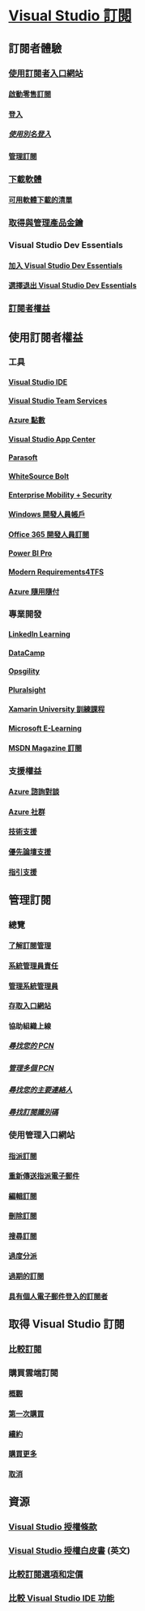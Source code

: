 # [Visual Studio 訂閱](index.md) 
## 訂閱者體驗
### [使用訂閱者入口網站](using-the-subscriber-portal.md)
#### [啟動零售訂閱](activate-store-subscriptions.md)
#### [登入](signing-in.md)
##### [使用別名登入](aliasing.md)
#### [管理訂閱](manage-vs-subscriptions.md)
### [下載軟體](subscriber-downloads.md)
#### [可用軟體下載的清單](software-download-list.md)
### [取得與管理產品金鑰](product-keys.md)
### Visual Studio Dev Essentials
#### [加入 Visual Studio Dev Essentials](join-dev-essentials.md)
#### [選擇退出 Visual Studio Dev Essentials](leave-vsde.md)
### [訂閱者權益](subscriber-benefits.md)
## 使用訂閱者權益
### 工具
#### [Visual Studio IDE ](vs-ide-benefit.md) 
#### [Visual Studio Team Services](vs-vsts.md)
#### [Azure 點數](vs-azure.md) 
#### [Visual Studio App Center](vs-visual-studio-app-center.md)
#### [Parasoft](vs-parasoft.md)
#### [WhiteSource Bolt](vs-whitesource.md)
#### [Enterprise Mobility + Security](vs-ems.md)
#### [Windows 開發人員帳戶](vs-windows-dev.md)
#### [Office 365 開發人員訂閱](vs-office-dev.md)
#### [Power BI Pro](vs-pbi.md)
#### [Modern Requirements4TFS](vs-modernreq.md)
#### [Azure 隨用隨付](vs-azure-payg.md)
### 專業開發
#### [LinkedIn Learning](vs-linkedin-learning.md)
#### [DataCamp](vs-datacamp.md)
#### [Opsgility](vs-opsgility.md)
#### [Pluralsight](vs-pluralsight.md)
#### [Xamarin University 訓練課程](vs-xamarin.md)
#### [Microsoft E-Learning](vs-elearn.md)
#### [MSDN Magazine 訂閱](vs-msdn.md)
### 支援權益
#### [Azure 諮詢對談](vs-azure-advisory-chat.md)
#### [Azure 社群](vs-azure-community.md)
#### [技術支援](vs-tech-support.md)
#### [優先論壇支援](vs-priority-support.md)
#### [指引支援](vs-concierge-chat.md)
## 管理訂閱
### 總覽
#### [了解訂閱管理](subscription-management-info.md)
#### [系統管理員責任](admin-responsibilities.md)
#### [管理系統管理員](managing-admins.md)
#### [存取入口網站](access-admin-portal.md)
#### 協助組織上線
##### [尋找您的 PCN](find-pcn.md)
##### [管理多個 PCN](multiple-pcns.md)
##### [尋找您的主要連絡人](find-primary-contact.md)
##### [尋找訂閱識別碼](find-subscription-id.md)
### 使用管理入口網站
#### [指派訂閱](assign-license.md)
#### [重新傳送指派電子郵件](resend-assignment-email.md)
#### [編輯訂閱](edit-license.md)
#### [刪除訂閱](delete-license.md)
#### [搜尋訂閱](search-license.md)
#### [過度分派](handle-overclaimed-license.md)
#### [過期的訂閱](handle-expired-license.md)
#### [具有個人電子郵件登入的訂閱者](personal-email-sign-ins.md)
## 取得 Visual Studio 訂閱
### [比較訂閱](compare-subscriptions.md)
### 購買雲端訂閱
#### [概觀](vscloud-overview.md)
#### [第一次購買](vscloud-first-purchase.md)
#### [續約](vscloud-renewals.md)
#### [購買更多](vscloud-buy-more.md)
#### [取消](vscloud-cancel.md)
## 資源
### [Visual Studio 授權條款](vs-license-terms.md)
### [Visual Studio 授權白皮書](https://www.microsoft.com/downloads/details.aspx?displaylang=en&FamilyID=2b1504e6-0bf1-46da-be0e-85cc792c6b9d) \(英文\)
### [比較訂閱選項和定價](https://www.visualstudio.com/vs/pricing)
### [比較 Visual Studio IDE 功能](https://www.visualstudio.com/vs/compare)
